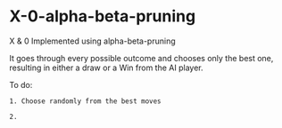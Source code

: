 # X-0-alpha-beta-pruning
X &amp; 0 Implemented using alpha-beta-pruning

It goes through every possible outcome and chooses only the best one,
resulting in either a draw or a Win from the AI player.

To do:

	1. Choose randomly from the best moves
	
	2. 
